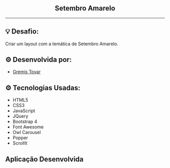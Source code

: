 <h2 align="center">Setembro Amarelo</h2>

<hr/>

## 💡 Desafio: 
 Criar um layout com a temática de Setembro Amarelo.

## ⚙️ Desenvolvida por: 
- [Gremis Tovar](https://github.com/Gremis)

## ⚙️ Tecnologias Usadas:
- HTML5
- CSS3
- JavaScript
- JQuery
- Bootstrap 4
- Font Awesome
- Owl Carousel
- Popper
- ScrollIt

## Aplicação Desenvolvida




